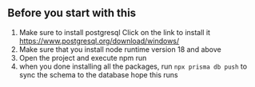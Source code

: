 ## Before you start with this
1. Make sure to install postgresql
Click on the link to install it https://www.postgresql.org/download/windows/
2. Make sure that you install node runtime version 18 and above
3. Open the project and execute npm run
4. when you done installing all the packages,
run `npx prisma db push` to sync the schema to the database
hope this runs 
